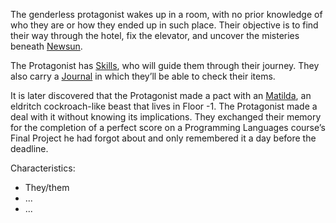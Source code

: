 The genderless protagonist wakes up in a room, with no prior knowledge of who they are or how they ended up in such place. Their objective is to find their way through the hotel, fix the elevator, and uncover the misteries beneath [Newsun](Newsun_Hotel.md).

The Protagonist has [Skills](Skills.md), who will guide them through their journey. They also carry a [Journal](Journal.md) in which they’ll be able to check their items.

It is later discovered that the Protagonist made a pact with an [Matilda](Matilda.md), an eldritch cockroach-like beast that lives in Floor -1. The Protagonist made a deal with it without knowing its implications. They exchanged their memory for the completion of a perfect score on a Programming Languages course’s Final Project he had forgot about and only remembered it a day before the deadline.

Characteristics:
- They/them
- ...
- ...
